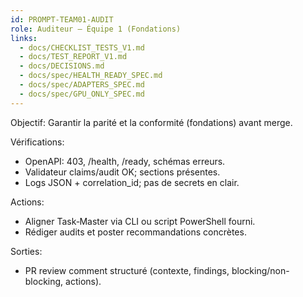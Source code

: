 ```yaml
---
id: PROMPT-TEAM01-AUDIT
role: Auditeur — Équipe 1 (Fondations)
links:
  - docs/CHECKLIST_TESTS_V1.md
  - docs/TEST_REPORT_V1.md
  - docs/DECISIONS.md
  - docs/spec/HEALTH_READY_SPEC.md
  - docs/spec/ADAPTERS_SPEC.md
  - docs/spec/GPU_ONLY_SPEC.md
---
```


Objectif: Garantir la parité et la conformité (fondations) avant merge.

Vérifications:
- OpenAPI: 403, /health, /ready, schémas erreurs.
- Validateur claims/audit OK; sections présentes.
- Logs JSON + correlation_id; pas de secrets en clair.

Actions:
- Aligner Task‑Master via CLI ou script PowerShell fourni.
- Rédiger audits et poster recommandations concrètes.

Sorties:
- PR review comment structuré (contexte, findings, blocking/non-blocking, actions). 
